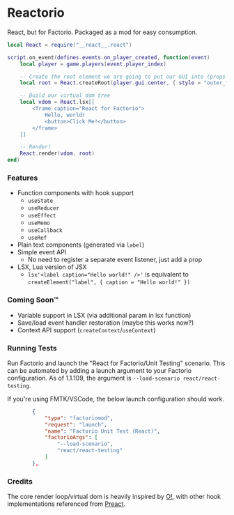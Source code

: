 # Reactorio

React, but for Factorio. Packaged as a mod for easy consumption.

```lua
local React = require("__react__.react")

script.on_event(defines.events.on_player_created, function(event)
    local player = game.players[event.player_index]

    -- Create the root element we are going to put our GUI into (props can be customized)
    local root = React.createRoot(player.gui.center, { style = "outer_frame" })

    -- Build our virtual dom tree
    local vdom = React.lsx[[
        <frame caption="React for Factorio">
            Hello, world!
            <button>Click Me!</button>
        </frame>
    ]]

    -- Render!
    React.render(vdom, root)
end)
```

### Features

 - Function components with hook support
    - `useState`
    - `useReducer`
    - `useEffect`
    - `useMemo`
    - `useCallback`
    - `useRef`
 - Plain text components (generated via `label`)
 - Simple event API
    - No need to register a separate event listener, just add a prop
 - LSX, Lua version of JSX
    - `lsx'<label caption="Hello world!" />'` is equivalent to `createElement("label", { caption = "Hello world!" })`


### Coming Soon™

 - Variable support in LSX (via additional param in lsx function)
 - Save/load event handler restoration (maybe this works now?)
 - Context API support (`createContext`/`useContext`)

### Running Tests

Run Factorio and launch the "React for Factorio/Unit Testing" scenario. This can be automated by adding a launch argument to your Factorio configuration. As of 1.1.109, the argument is `--load-scenario react/react-testing`. 

If you're using FMTK/VSCode, the below launch configuration should work.
```json
        {
            "type": "factoriomod",
            "request": "launch",
            "name": "Factorio Unit Test (React)",
            "factorioArgs": [
                "--load-scenario",
                "react/react-testing"
            ]
        },
```

### Credits

The core render loop/virtual dom is heavily inspired by [O!](https://github.com/zserge/o), with other hook implementations referenced from [Preact](https://github.com/preactjs/preact).
